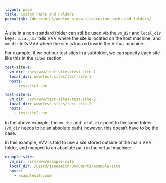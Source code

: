 ```yaml
---
layout: page
title: Custom Paths and Folders
permalink: /docs/en-US/adding-a-new-site/custom-paths-and-folders/
---
```


A site in a non-standard folder can still be used via the `vm_dir` and `local_dir` keys. `local_dir` tells VVV where the site is located on the host machine, and `vm_dir` tells VVV where the site is located inside the Virtual machine.

For example, if we put our test sites in a subfolder, we can specify each site like this in the `sites` section:

```YAML
test-site-1:
  vm_dir: /srv/www/test-sites/test-site-1
  local_dir: www/test-sites/test-site-1
  hosts:
    - testsite1.com

test-site-2:
  vm_dir: /srv/www/test-sites/test-site-2
  local_dir: www/test-sites/test-site-2
  hosts:
    - testsite2.com
```

In the above example, the `vm_dir` and `local_dir` point to the same folder (`vm_dir` needs to be an absolute path), however, this doesn’t have to be the case.

In this example, VVV is told to use a site stored outside of the main VVV folder, and mapped to an absolute path in the virtual machine:

```YAML
example-site:
  vm_dir: /srv/www/example-site
  local_dir: /Users/janesmith/Documents/example-site
  hosts:
    - examplesite.com
```
